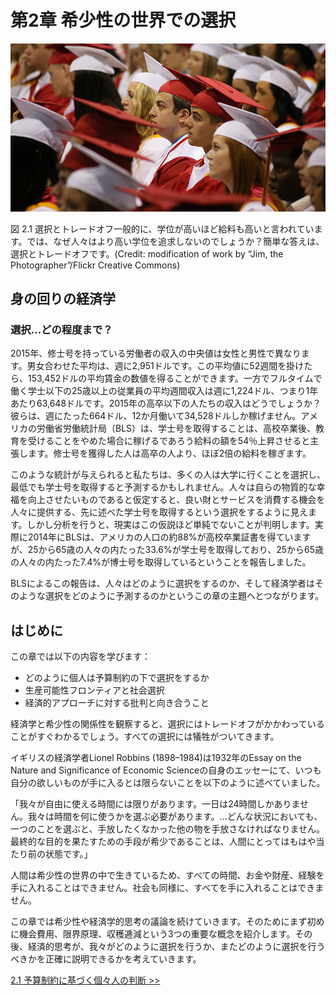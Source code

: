 ﻿# 第2章 希少性の世界での選択

![高等学校の卒業式の様子を写した写真](img/CNX_Econ_C02_015.jpg)
<div class="figure_text">
    <p>
        <span class="figure_title">図 2.1 選択とトレードオフ</span>一般的に、学位が高いほど給料も高いと言われています。では、なぜ人々はより高い学位を追求しないのでしょうか？簡単な答えは、選択とトレードオフです。(Credit: modification of work by “Jim, the Photographer”/Flickr Creative Commons)
    </p>
</div>

<div class="bring_it_home">
    <h2>
        身の回りの経済学
    </h2>
    <h3>
        選択...どの程度まで？
    </h3>
    <p>
        2015年、修士号を持っている労働者の収入の中央値は女性と男性で異なります。男女合わせた平均は、週に2,951ドルです。この平均値に52週間を掛けたら、153,452ドルの平均賃金の数値を得ることができます。一方でフルタイムで働く学士以下の25歳以上の従業員の平均週間収入は週に1,224ドル、つまり1年あたり63,648ドルです。2015年の高卒以下の人たちの収入はどうでしょうか？彼らは、週にたった664ドル、12か月働いて34,528ドルしか稼げません。アメリカの労働省労働統計局（BLS）は、学士号を取得することは、高校卒業後、教育を受けることをやめた場合に稼げるであろう給料の額を54％上昇させると主張します。修士号を獲得した人は高卒の人より、ほぼ2倍の給料を稼ぎます。
    </p>
    <p>
        このような統計が与えられると私たちは、多くの人は大学に行くことを選択し、最低でも学士号を取得すると予測するかもしれません。人々は自らの物質的な幸福を向上させたいものであると仮定すると、良い財とサービスを消費する機会を人々に提供する、先に述べた学士号を取得するという選択をするように見えます。しかし分析を行うと、現実はこの仮説ほど単純でないことが判明します。実際に2014年にBLSは、アメリカの人口の約88%が高校卒業証書を得ていますが、25から65歳の人々の内たった33.6%が学士号を取得しており、25から65歳の人々の内たった7.4%が博士号を取得しているということを報告しました。
    </p>
    <p>
        BLSによるこの報告は、人々はどのように選択をするのか、そして経済学者はそのような選択をどのように予測するのかというこの章の主題へとつながります。
    </p>
</div>

## はじめに
この章では以下の内容を学びます：
* どのように個人は予算制約の下で選択をするか
* 生産可能性フロンティアと社会選択
* 経済的アプローチに対する批判と向き合うこと

経済学と希少性の関係性を観察すると、選択にはトレードオフがかかわっていることがすぐわかるでしょう。すべての選択には犠牲がついてきます。

<!-- 日本語に翻訳した際文章の理解が難しくなると判断したため削除した文: In 1968, the Rolling Stones recorded “You Can’t Always Get What You Want.” Economists chuckled, because they had been singing a similar tune for decades.  -->
イギリスの経済学者Lionel Robbins (1898–1984)は1932年のEssay on the Nature and Significance of Economic Scienceの自身のエッセーにて、いつも自分の欲しいものが手に入るとは限らないことを以下のように述べていました。

「我々が自由に使える時間には限りがあります。一日は24時間しかありません。我々は時間を何に使うかを選ぶ必要があります。...どんな状況においても、一つのことを選ぶと、手放したくなかった他の物を手放さなければなりません。最終的な目的を果たすための手段が希少であることは、人間にとってはもはや当たり前の状態です。」

人間は希少性の世界の中で生きているため、すべての時間、お金や財産、経験を手に入れることはできません。社会も同様に、すべてを手に入れることはできません。

この章では希少性や経済学的思考の議論を続けていきます。そのためにまず初めに機会費用、限界原理、収穫逓減という3つの重要な概念を紹介します。その後、経済的思考が、我々がどのように選択を行うか、またどのように選択を行うべきかを正確に説明できるかを考えていきます。

[2.1 予算制約に基づく個々人の判断 >>](2-1-How-Individuals-Make-Choices-Based-on-Their-Budget-Constraint)